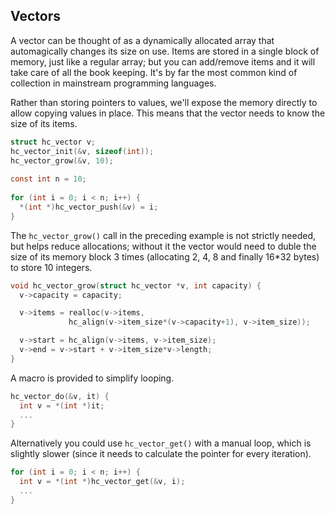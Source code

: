 ## Vectors
A vector can be thought of as a dynamically allocated array that automagically changes its size on use. Items are stored in a single block of memory, just like a regular array; but you can add/remove items and it will take care of all the book keeping. It's by far the most common kind of collection in mainstream programming languages.

Rather than storing pointers to values, we'll expose the memory directly to allow copying values in place. This means that the vector needs to know the size of its items.

```C
struct hc_vector v;
hc_vector_init(&v, sizeof(int));
hc_vector_grow(&v, 10);
  
const int n = 10;
    
for (int i = 0; i < n; i++) {
  *(int *)hc_vector_push(&v) = i;
}
```

The `hc_vector_grow()` call in the preceding example is not strictly needed, but helps reduce allocations; without it the vector would need to duble the size of its memory block 3 times (allocating 2, 4, 8 and finally 16*32 bytes) to store 10 integers.

```C
void hc_vector_grow(struct hc_vector *v, int capacity) {
  v->capacity = capacity;

  v->items = realloc(v->items,
		     hc_align(v->item_size*(v->capacity+1), v->item_size));

  v->start = hc_align(v->items, v->item_size);
  v->end = v->start + v->item_size*v->length;
}
```

A macro is provided to simplify looping.

```C
hc_vector_do(&v, it) {
  int v = *(int *)it;
  ...
}
```

Alternatively you could use `hc_vector_get()` with a manual loop, which is slightly slower (since it needs to calculate the pointer for every iteration).

```C
for (int i = 0; i < n; i++) {
  int v = *(int *)hc_vector_get(&v, i);
  ...
}  
```